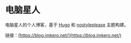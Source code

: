 电脑星人
===

电脑星人的个人博客，基于 [Hugo](https://gohugo.io/) 和 [nostyleplease](https://github.com/Masellum/hugo-theme-nostyleplease) 主题构建。

链接：[https://blog.imkero.net/](https://blog.imkero.net/)
